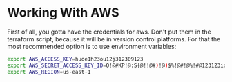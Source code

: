# Working With AWS

First of all, you gotta have the credentials for aws. Don't put them in the
terraform script, because it will be in version control platforms. For that
the most recommended option is to use environment variables:

```bash
export AWS_ACCESS_KEY=huoe1h23ou12j312309123
export AWS_SECRET_ACCESS_KEY_ID=O!@#KP!@:S{@!!@#)!@)$%!@#!@%!#@123123iojjasdajsd}
export AWS_REGION=us-east-1
```
